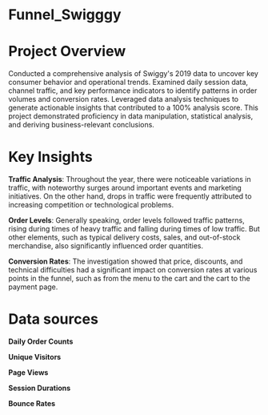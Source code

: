 # Funnel_Swigggy
# Project Overview
Conducted a comprehensive analysis of Swiggy's 2019 data to uncover key consumer behavior and operational trends. Examined daily session data, channel traffic, and key performance indicators to identify patterns in order volumes and conversion rates. Leveraged data analysis techniques to generate actionable insights that contributed to a 100% analysis score. This project demonstrated proficiency in data manipulation, statistical analysis, and deriving business-relevant conclusions.

# Key Insights

**Traffic Analysis**: 
Throughout the year, there were noticeable variations in traffic, with noteworthy surges around important events and marketing initiatives. On the other hand, drops in traffic were frequently attributed to increasing competition or technological problems.

**Order Levels**: 
Generally speaking, order levels followed traffic patterns, rising during times of heavy traffic and falling during times of low traffic. But other elements, such as typical delivery costs, sales, and out-of-stock merchandise, also significantly influenced order quantities.


**Conversion Rates**: 
The investigation showed that price, discounts, and technical difficulties had a significant impact on conversion rates at various points in the funnel, such as from the menu to the cart and the cart to the payment page.

# Data sources
**Daily Order Counts**

**Unique Visitors**

**Page Views**

**Session Durations**

**Bounce Rates**
